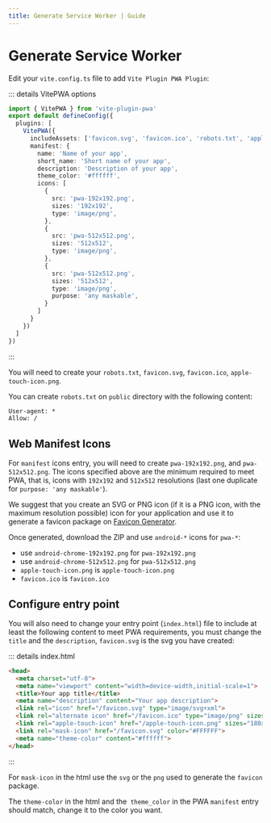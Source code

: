 ```yaml
---
title: Generate Service Worker | Guide
---
```


# Generate Service Worker

Edit your `vite.config.ts` file to add `Vite Plugin PWA Plugin`:

::: details VitePWA options
```ts
import { VitePWA } from 'vite-plugin-pwa'
export default defineConfig({
  plugins: [
    VitePWA({
      includeAssets: ['favicon.svg', 'favicon.ico', 'robots.txt', 'apple-touch-icon.png'],
      manifest: {
        name: 'Name of your app',
        short_name: 'Short name of your app',
        description: 'Description of your app',
        theme_color: '#ffffff',
        icons: [
          {
            src: 'pwa-192x192.png',
            sizes: '192x192',
            type: 'image/png',
          },
          {
            src: 'pwa-512x512.png',
            sizes: '512x512',
            type: 'image/png',
          },
          {
            src: 'pwa-512x512.png',
            sizes: '512x512',
            type: 'image/png',
            purpose: 'any maskable',
          }
        ]
      }
    })
  ]
})
```
:::

You will need to create your `robots.txt`, `favicon.svg`,  `favicon.ico`, `apple-touch-icon.png`.

You can create `robots.txt` on `public` directory with the following content:
```txt
User-agent: *
Allow: /
```

## Web Manifest Icons

For `manifest` icons entry, you will need to create `pwa-192x192.png`, and `pwa-512x512.png`. The icons specified above are the minimum required to meet PWA, that is, icons with `192x192` and `512x512` resolutions (last one duplicate for `purpose: 'any maskable'`).

We suggest that you create an SVG or PNG icon (if it is a PNG icon, with the maximum resolution possible)  icon for your application and use it to generate a favicon package on [Favicon Generator](https://realfavicongenerator.net/). 

Once generated, download the ZIP and use `android-*` icons for `pwa-*`:
- use `android-chrome-192x192.png` for `pwa-192x192.png`
- use `android-chrome-512x512.png` for `pwa-512x512.png`
- `apple-touch-icon.png` is `apple-touch-icon.png`
- `favicon.ico` is `favicon.ico`

## Configure entry point

You will also need to change your entry point (`index.html`) file to include at least the following content to meet PWA requirements, you must change the `title` and the `description`, `favicon.svg` is the svg you have created:

::: details index.html
```html
<head>
  <meta charset="utf-8">
  <meta name="viewport" content="width=device-width,initial-scale=1">
  <title>Your app title</title>
  <meta name="description" content="Your app description">
  <link rel="icon" href="/favicon.svg" type="image/svg+xml">
  <link rel="alternate icon" href="/favicon.ico" type="image/png" sizes="16x16">
  <link rel="apple-touch-icon" href="/apple-touch-icon.png" sizes="180x180">
  <link rel="mask-icon" href="/favicon.svg" color="#FFFFFF">
  <meta name="theme-color" content="#ffffff">
</head>
```
:::

For `mask-icon` in the html use the `svg` or the `png` used to generate the `favicon` package.

The `theme-color` in the html and the` theme_color` in the PWA `manifest` entry should match, change it to the color you want. 

